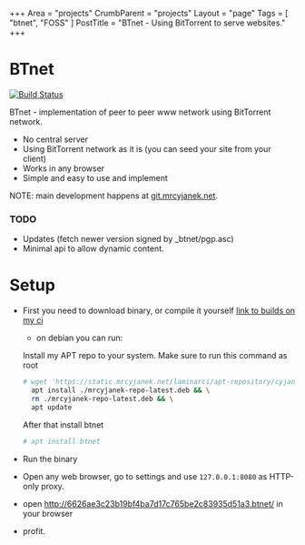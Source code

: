 +++
Area = "projects"
CrumbParent = "projects"
Layout = "page"
Tags = [ "btnet", "FOSS" ]
PostTitle = "BTnet - Using BitTorrent to serve websites."
+++

# BTnet

[![Build Status](https://ci.mrcyjanek.net/badge/build-btnet.svg)](https://ci.mrcyjanek.net/jobs/build-btnet)

BTnet - implementation of peer to peer www network using BitTorrent network.

 - No central server
 - Using BitTorrent network as it is (you can seed your site from your client)
 - Works in any browser
 - Simple and easy to use and implement

NOTE: main development happens at [git.mrcyjanek.net](https://git.mrcyjanek.net/mrcyjanek/btnet).

### TODO

 - Updates (fetch newer version signed by _btnet/pgp.asc)
 - Minimal api to allow dynamic content.


# Setup

 - First you need to download binary, or compile it yourself [link to builds on my ci](https://static.mrcyjanek.net/laminarci/build-btnet/latest/)
    - on debian you can run:
    
    Install my APT repo to your system. Make sure to run this command as root
    ```bash
    # wget 'https://static.mrcyjanek.net/laminarci/apt-repository/cyjan_repo/mrcyjanek-repo-latest.deb' && \
      apt install ./mrcyjanek-repo-latest.deb && \
      rm ./mrcyjanek-repo-latest.deb && \
      apt update
    ```
    After that install btnet
    ```bash
    # apt install btnet
    ```
 - Run the binary
 - Open any web browser, go to settings and use `127.0.0.1:8080` as HTTP-only proxy.
 - open http://6626ae3c23b19bf4ba7d17c765be2c83935d51a3.btnet/ in your browser
 - profit.
